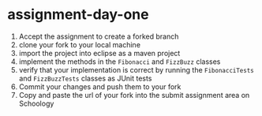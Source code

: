 assignment-day-one
==================

1. Accept the assignment to create a forked branch
2. clone your fork to your local machine
3. import the project into eclipse as a maven project
4. implement the methods in the `Fibonacci` and `FizzBuzz` classes
5. verify that your implementation is correct by running the `FibonacciTests` and `FizzBuzzTests` classes as JUnit tests
6. Commit your changes and push them to your fork
7. Copy and paste the url of your fork into the submit assignment area on Schoology

